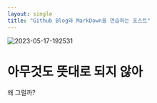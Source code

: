 ```yaml
---
layout: single
title: "Github Blog와 MarkDown을 연습하는 포스트"
---
```


![2023-05-17-192531]({{site.url}}\images\2025-08-17-first\2023-05-17-192531.png) 

# 아무것도 뜻대로 되지 않아

왜 그럴까?
